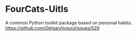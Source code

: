 # FourCats-Uitls
A common Python toolkit package based on personal habits.
https://github.com/Delgan/loguru/issues/529